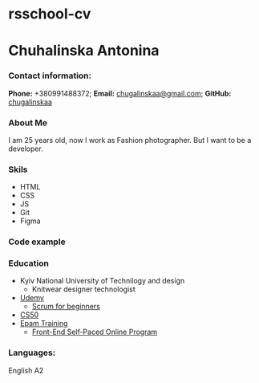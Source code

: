 # rsschool-cv
# Chuhalinska Antonina
### Contact information:
**Phone:** +380991488372;
**Email:** chugalinskaa@gmail.com;
**GitHub:** [chugalinskaa](https://github.com/chugalinskaa)
### About Me
I am 25 years old, now I work as Fashion photographer. But I want to be a developer.
### Skils
* HTML
* CSS
* JS
* Git
* Figma
### Code example

### Education
* Kyiv National University of Technilogy and design
  + Knitwear designer technologist
* [Udemy](https://www.udemy.com/user/tonia-chugalinskaia/)
  + [Scrum for beginners](https://www.udemy.com/course/agile-scrum-for-beginners-scrum-master-certification-preparation/)
* [CS50](https://cs50.harvard.edu/extension/2022/fall/notes/1/#welcome) 
* [Epam Training](https://training.epam.ua/UserProfile#!/Main/?lang=ua)
   + [Front-End Self-Paced Online Program](https://learn.epam.com/study/path?rootId=2184988)
### Languages:
English A2
